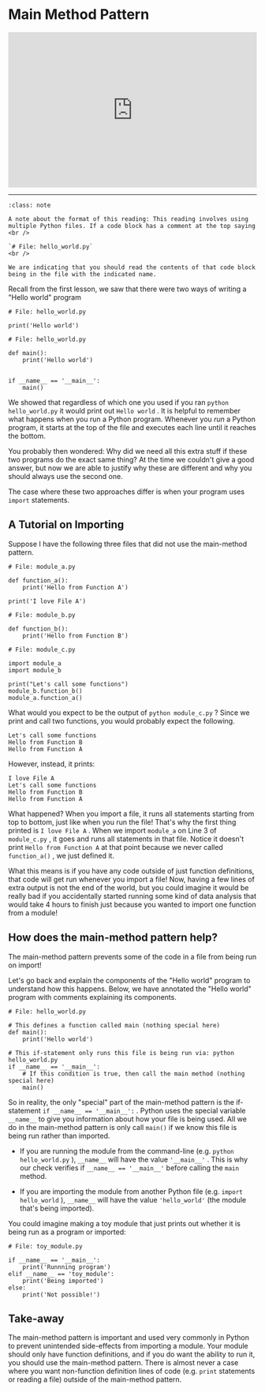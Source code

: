 # Main Method Pattern

<div style="position: relative; padding-bottom: 62.5%; height: 0;">
    <iframe src="https://www.loom.com/embed/020818cc801841cb97393a741104047b?sharedAppSource=personal_library" frameborder="0" webkitallowfullscreen mozallowfullscreen allowfullscreen style="position: absolute; top: 0; left: 0; width: 100%; height: 100%;"></iframe>
</div>

---

```{admonition} Note
:class: note

A note about the format of this reading: This reading involves using multiple Python files. If a code block has a comment at the top saying
<br />

`# File: hello_world.py`
<br />

We are indicating that you should read the contents of that code block being in the file with the indicated name.
```

Recall from the first lesson, we saw that there were two ways of writing a "Hello world" program

```{snippet}
# File: hello_world.py

print('Hello world')
```

```{snippet}
# File: hello_world.py

def main():
    print('Hello world')


if __name__ == '__main__':
    main()
```

We showed that regardless of which one you used if you ran `python hello_world.py` it would print out `Hello world` . It is helpful to remember what happens when you run a Python program. Whenever you _run_ a Python program, it starts at the top of the file and executes each line until it reaches the bottom.

You probably then wondered: Why did we need all this extra stuff if these two programs do the exact same thing? At the time we couldn't give a good answer, but now we are able to justify why these are different and why you should always use the second one.

The case where these two approaches differ is when your program uses `import` statements.

## A Tutorial on Importing

Suppose I have the following three files that did not use the main-method pattern.

```{snippet}
# File: module_a.py

def function_a():
    print('Hello from Function A')

print('I love File A')
```

```{snippet}
# File: module_b.py

def function_b():
    print('Hello from Function B')
```

```{snippet}
# File: module_c.py

import module_a
import module_b

print("Let's call some functions")
module_b.function_b()
module_a.function_a()
```

What would you expect to be the output of `python module_c.py` ? Since we print and call two functions, you would probably expect the following.

```text
Let's call some functions
Hello from Function B
Hello from Function A

```

However, instead, it prints:

```text
I love File A
Let's call some functions
Hello from Function B
Hello from Function A

```

What happened? When you import a file, it runs all statements starting from top to bottom, just like when you run the file! That's why the first thing printed is `I love File A` . When we import `module_a` on Line 3 of `module_c.py` , it goes and runs all statements in that file. Notice it doesn't print `Hello from Function A` at that point because we never called `function_a()` , we just defined it.

What this means is if you have any code outside of just function definitions, that code will get run whenever you import a file! Now, having a few lines of extra output is not the end of the world, but you could imagine it would be really bad if you accidentally started running some kind of data analysis that would take 4 hours to finish just because you wanted to import one function from a module!

## How does the main-method pattern help?

The main-method pattern prevents some of the code in a file from being run on import!

Let's go back and explain the components of the "Hello world" program to understand how this happens. Below, we have annotated the "Hello world" program with comments explaining its components.

```{snippet}
# File: hello_world.py

# This defines a function called main (nothing special here)
def main():
    print('Hello world')

# This if-statement only runs this file is being run via: python hello_world.py
if __name__ == '__main__':
    # If this condition is true, then call the main method (nothing special here)
    main()
```

So in reality, the only "special" part of the main-method pattern is the if-statement `if __name__ == '__main__':` . Python uses the special variable `__name__` to give you information about how your file is being used. All we do in the main-method pattern is only call `main()` if we know this file is being run rather than imported.

- If you are running the module from the command-line (e.g. `python hello_world.py` ), `__name__` will have the value `'__main__'` . This is why our check verifies if `__name__ == '__main__'` before calling the `main` method.

- If you are importing the module from another Python file (e.g. `import hello_world` ), `__name__` will have the value `'hello_world'` (the module that's being imported).

You could imagine making a toy module that just prints out whether it is being run as a program or imported:

```{snippet}
# File: toy_module.py

if __name__ == '__main__':
    print('Runnning program')
elif __name__ == 'toy_module':
    print('Being imported')
else:
    print('Not possible!')
```

## Take-away

The main-method pattern is important and used very commonly in Python to prevent unintended side-effects from importing a module. Your module should only have function definitions, and if you do want the ability to run it, you should use the main-method pattern. There is almost never a case where you want non-function definition lines of code (e.g. `print` statements or reading a file) outside of the main-method pattern.
